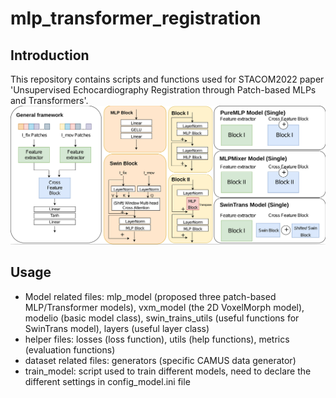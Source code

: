 # mlp_transformer_registration

## Introduction 
This repository contains scripts and functions used for STACOM2022 paper 'Unsupervised Echocardiography Registration through Patch-based MLPs and Transformers'. 
![Model](model.png "Proposed Models")


## Usage
- Model related files: mlp\_model (proposed three patch-based MLP/Transformer models), vxm\_model (the 2D VoxelMorph model), modelio (basic model class), swin\_trains\_utils (useful functions for SwinTrans model), layers (useful layer class)
- helper files: losses (loss function), utils (help functions), metrics (evaluation functions)
- dataset related files: generators (specific CAMUS data generator) 
- train\_model: script used to train different models, need to declare the different settings in config\_model.ini file 


